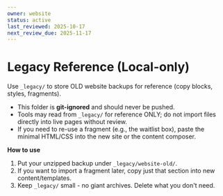 ```yaml
---
owner: website
status: active
last_reviewed: 2025-10-17
next_review_due: 2025-11-17
---
```

# Legacy Reference (Local-only)

Use `_legacy/` to store OLD website backups for reference (copy blocks, styles, fragments).
- This folder is **git-ignored** and should never be pushed.
- Tools may read from `_legacy/` for reference ONLY; do not import files directly into live pages without review.
- If you need to re-use a fragment (e.g., the waitlist box), paste the minimal HTML/CSS into the new site or the content composer.

**How to use**
1) Put your unzipped backup under `_legacy/website-old/`.
2) If you want to import a fragment later, copy just that section into new content/templates.
3) Keep `_legacy/` small - no giant archives. Delete what you don't need.
